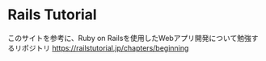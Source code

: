 # Rails Tutorial

このサイトを参考に、Ruby on Railsを使用したWebアプリ開発について勉強するリポジトリ
https://railstutorial.jp/chapters/beginning